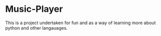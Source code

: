 # Music-Player
This is a project undertaken for fun and as a way of learning more about python and other langauages.
